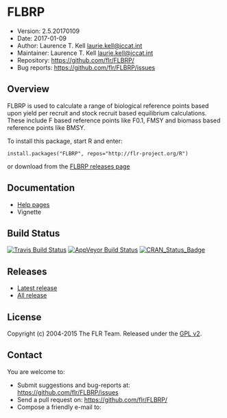 
# FLBRP
- Version: 2.5.20170109
- Date: 2017-01-09
- Author: Laurence T. Kell <laurie.kell@iccat.int>
- Maintainer: Laurence T. Kell  <laurie.kell@iccat.int>
- Repository: <https://github.com/flr/FLBRP/>
- Bug reports: <https://github.com/flr/FLBRP/issues>

## Overview
FLBRP is used to calculate a range of biological reference points based upon yield per recruit and stock recruit based equilibrium calculations. These include F based reference points like F0.1, FMSY and biomass based reference points like BMSY.

To install this package, start R and enter:

	install.packages("FLBRP", repos="http://flr-project.org/R")

or download from the [FLBRP releases page](https://github.com/flr/FLBRP/releases/latest)

## Documentation
- [Help pages](http://flr-project.org/FLBRP)
- Vignette

## Build Status
[![Travis Build Status](https://travis-ci.org/flr/FLBRP.svg?branch=master)](https://travis-ci.org/flr/FLBRP)
[![AppVeyor Build Status](https://ci.appveyor.com/api/projects/status/github/flr/FLBRP?branch=master&svg=true)](https://ci.appveyor.com/project/flr/FLBRP)
[![CRAN_Status_Badge](http://www.r-pkg.org/badges/version/FLBRP)](https://cran.r-project.org/package=FLBRP)

## Releases
- [Latest release](https://github.com/flr/FLBRP/releases/tag/v2.5.20170109)
- [All release](https://github.com/flr/FLBRP/releases/)

## License
Copyright (c) 2004-2015 The FLR Team. Released under the [GPL v2](http://www.gnu.org/licenses/gpl-2.0.html).

## Contact
You are welcome to:

- Submit suggestions and bug-reports at: <https://github.com/flr/FLBRP/issues>
- Send a pull request on: <https://github.com/flr/FLBRP/>
- Compose a friendly e-mail to: <flrteam AT flr-project.org>
